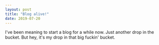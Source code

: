 ```yaml
---
layout: post
title: "Blog alive!"
date: 2019-07-20
---
```


I've been meaning to start a blog for a while now. Just another drop in the bucket. But hey, it's my drop in that big fuckin' bucket.
